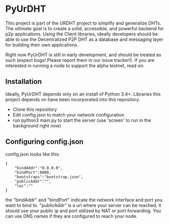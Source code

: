 PyUrDHT
========

This project is part of the URDHT project to simplify and generalize DHTs.
The ultimate goal is to create a solid, accessible, and powerful backend for p2p applications.
Using the Client libraries, ideally developers should be able to use the Decentralized P2P DHT as a database and messaging layer for building their own applications.

Right now PyUrDHT is still in early development, and should be treated as such (expect bugs! Please report them in our issue tracker!). If you are interested in running a node to support the alpha testnet, read on:

## Installation

Ideally, PyUrDHT depends only on an install of Python 3.4+.
Libraries this project depends on have been incorporated into this repository.

- Clone this repository
- Edit config.json to match your network configuration
- run python3 main.py to start the server (use 'screen' to run in the background right now)

## Configuring config.json

config.json looks like this:

```
{
	"bindAddr":"0.0.0.0",
	"bindPort":8000,
	"bootstraps":"bootstrap.json",
	"publicAddr":"",
	"loc":""
}

```

the "bindAddr" and "bindPort" indicate the network interface and port you want to bind to.
"publicAddr" is a url where your server can be reached, it should use your public ip and port utilized by NAT or port forwarding. You can use DNS names if they are configured to reach your node.
